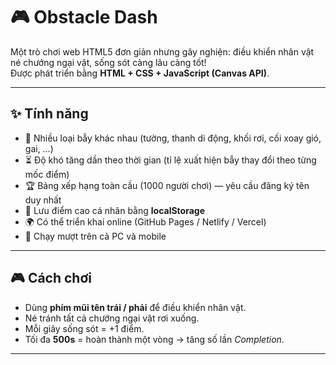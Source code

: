 # 🎮 Obstacle Dash

Một trò chơi web HTML5 đơn giản nhưng gây nghiện: điều khiển nhân vật né chướng ngại vật, sống sót càng lâu càng tốt!  
Được phát triển bằng **HTML + CSS + JavaScript (Canvas API)**.  

---

## ✨ Tính năng
- 🧩 Nhiều loại bẫy khác nhau (tường, thanh di động, khối rơi, cối xoay gió, gai, …)  
- ⏳ Độ khó tăng dần theo thời gian (tỉ lệ xuất hiện bẫy thay đổi theo từng mốc điểm)  
- 🏆 Bảng xếp hạng toàn cầu (1000 người chơi) — yêu cầu đăng ký tên duy nhất  
- 💾 Lưu điểm cao cá nhân bằng **localStorage**  
- 🌍 Có thể triển khai online (GitHub Pages / Netlify / Vercel)  
- 📱 Chạy mượt trên cả PC và mobile  

---

## 🎮 Cách chơi
- Dùng **phím mũi tên trái / phải** để điều khiển nhân vật.  
- Né tránh tất cả chướng ngại vật rơi xuống.  
- Mỗi giây sống sót = +1 điểm.  
- Tối đa **500s** = hoàn thành một vòng → tăng số lần *Completion*.  

---
